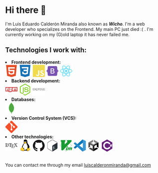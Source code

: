 # Hi there 👋

I'm Luis Eduardo Calderón Miranda also known as **_Wicho_**. I'm a web developer who specializes on the Frontend. My main PC just died :( . I'm currently working on my (G)old laptop it has never failed me.

## Technologies I work with:

<div>
  <li><b>Frontend development:</b></li>
  <img src="https://github.com/devicons/devicon/blob/master/icons/html5/html5-plain.svg" width="40">
  <img src="https://github.com/devicons/devicon/blob/master/icons/css3/css3-plain.svg" width="40">
  <img src="https://github.com/devicons/devicon/blob/master/icons/javascript/javascript-plain.svg" width="40">
  <img src="https://github.com/devicons/devicon/blob/master/icons/bootstrap/bootstrap-plain.svg" width="40">
  <img src="https://github.com/devicons/devicon/blob/master/icons/react/react-original.svg" width="40">
</div>

<div>
  <li><b>Backend development:</b></li>
  <img src="https://github.com/devicons/devicon/blob/master/icons/npm/npm-original-wordmark.svg" width="40">
  <img src="https://github.com/devicons/devicon/blob/master/icons/nodejs/nodejs-plain.svg" width="40">
  <img src="https://github.com/devicons/devicon/blob/master/icons/express/express-original-wordmark.svg" width="40">
</div>

<div>
  <li><b>Databases:</b></li>
  <img src="https://github.com/devicons/devicon/blob/master/icons/mongodb/mongodb-plain.svg" width="40">
</div>

<div>
  <li><b>Version Control System (VCS):</b></li>
  <img src="https://github.com/devicons/devicon/blob/master/icons/git/git-plain.svg" width="40">
</div>

<div>
  <li><b>Other technologies:</b></li>
  <img src="https://github.com/devicons/devicon/blob/master/icons/latex/latex-original.svg" width="40">
  <img src="https://github.com/devicons/devicon/blob/master/icons/linux/linux-original.svg" width="40">
  <img src="https://github.com/devicons/devicon/blob/master/icons/github/github-original.svg" width="40">
  <img src="https://github.com/devicons/devicon/blob/master/icons/bash/bash-original.svg" width="40">
  <img src="https://github.com/devicons/devicon/blob/master/icons/vim/vim-plain.svg" width="40">
  <img src="https://github.com/devicons/devicon/blob/master/icons/vscode/vscode-original.svg" width="40">
  <img src="https://github.com/devicons/devicon/blob/master/icons/unity/unity-original.svg" width="40">
  <img src="https://github.com/devicons/devicon/blob/master/icons/csharp/csharp-plain.svg" width="40">
</div>
<br>

You can contact me through my email luiscalderonmiranda@gmail.com
